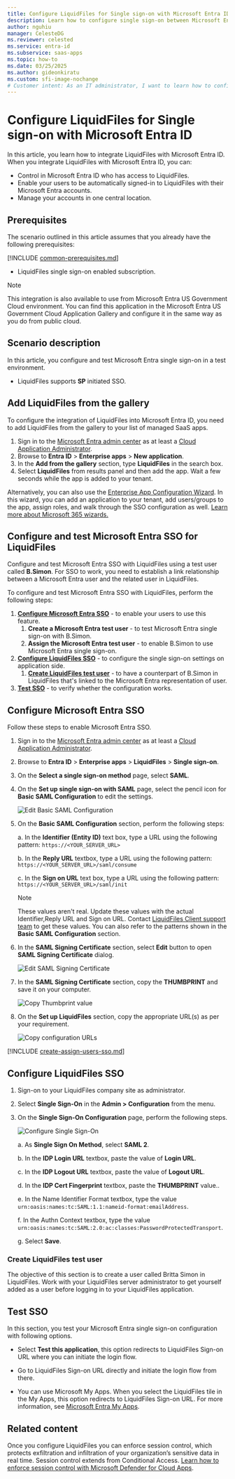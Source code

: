 ```yaml
---
title: Configure LiquidFiles for Single sign-on with Microsoft Entra ID
description: Learn how to configure single sign-on between Microsoft Entra ID and LiquidFiles.
author: nguhiu
manager: CelesteDG
ms.reviewer: celested
ms.service: entra-id
ms.subservice: saas-apps
ms.topic: how-to
ms.date: 03/25/2025
ms.author: gideonkiratu
ms.custom: sfi-image-nochange
# Customer intent: As an IT administrator, I want to learn how to configure single sign-on between Microsoft Entra ID and LiquidFiles so that I can control who has access to LiquidFiles, enable automatic sign-in with Microsoft Entra accounts, and manage my accounts in one central location.
---
```

# Configure LiquidFiles for Single sign-on with Microsoft Entra ID

In this article,  you learn how to integrate LiquidFiles with Microsoft Entra ID. When you integrate LiquidFiles with Microsoft Entra ID, you can:

* Control in Microsoft Entra ID who has access to LiquidFiles.
* Enable your users to be automatically signed-in to LiquidFiles with their Microsoft Entra accounts.
* Manage your accounts in one central location.

## Prerequisites
The scenario outlined in this article assumes that you already have the following prerequisites:

[!INCLUDE [common-prerequisites.md](~/identity/saas-apps/includes/common-prerequisites.md)]
* LiquidFiles single sign-on enabled subscription.

> [!NOTE]
> This integration is also available to use from Microsoft Entra US Government Cloud environment. You can find this application in the Microsoft Entra US Government Cloud Application Gallery and configure it in the same way as you do from public cloud.

## Scenario description

In this article,  you configure and test Microsoft Entra single sign-on in a test environment.

* LiquidFiles supports **SP** initiated SSO.

## Add LiquidFiles from the gallery

To configure the integration of LiquidFiles into Microsoft Entra ID, you need to add LiquidFiles from the gallery to your list of managed SaaS apps.

1. Sign in to the [Microsoft Entra admin center](https://entra.microsoft.com) as at least a [Cloud Application Administrator](~/identity/role-based-access-control/permissions-reference.md#cloud-application-administrator).
1. Browse to **Entra ID** > **Enterprise apps** > **New application**.
1. In the **Add from the gallery** section, type **LiquidFiles** in the search box.
1. Select **LiquidFiles** from results panel and then add the app. Wait a few seconds while the app is added to your tenant.

 Alternatively, you can also use the [Enterprise App Configuration Wizard](https://portal.office.com/AdminPortal/home?Q=Docs#/azureadappintegration). In this wizard, you can add an application to your tenant, add users/groups to the app, assign roles, and walk through the SSO configuration as well. [Learn more about Microsoft 365 wizards.](/microsoft-365/admin/misc/azure-ad-setup-guides)

<a name='configure-and-test-azure-ad-sso-for-liquidfiles'></a>

## Configure and test Microsoft Entra SSO for LiquidFiles

Configure and test Microsoft Entra SSO with LiquidFiles using a test user called **B.Simon**. For SSO to work, you need to establish a link relationship between a Microsoft Entra user and the related user in LiquidFiles.

To configure and test Microsoft Entra SSO with LiquidFiles, perform the following steps:

1. **[Configure Microsoft Entra SSO](#configure-azure-ad-sso)** - to enable your users to use this feature.
    1. **Create a Microsoft Entra test user** - to test Microsoft Entra single sign-on with B.Simon.
    1. **Assign the Microsoft Entra test user** - to enable B.Simon to use Microsoft Entra single sign-on.
1. **[Configure LiquidFiles SSO](#configure-liquidfiles-sso)** - to configure the single sign-on settings on application side.
    1. **[Create LiquidFiles test user](#create-liquidfiles-test-user)** - to have a counterpart of B.Simon in LiquidFiles that's linked to the Microsoft Entra representation of user.
1. **[Test SSO](#test-sso)** - to verify whether the configuration works.

<a name='configure-azure-ad-sso'></a>

## Configure Microsoft Entra SSO

Follow these steps to enable Microsoft Entra SSO.

1. Sign in to the [Microsoft Entra admin center](https://entra.microsoft.com) as at least a [Cloud Application Administrator](~/identity/role-based-access-control/permissions-reference.md#cloud-application-administrator).
1. Browse to **Entra ID** > **Enterprise apps** > **LiquidFiles** > **Single sign-on**.
1. On the **Select a single sign-on method** page, select **SAML**.
1. On the **Set up single sign-on with SAML** page, select the pencil icon for **Basic SAML Configuration** to edit the settings.

   ![Edit Basic SAML Configuration](common/edit-urls.png)

1. On the **Basic SAML Configuration** section, perform the following steps:

    a. In the **Identifier (Entity ID)** text box, type a URL using the following pattern:
    `https://<YOUR_SERVER_URL>`

    b. In the **Reply URL** textbox, type a URL using the following pattern: `https://<YOUR_SERVER_URL>/saml/consume`

	c. In the **Sign on URL** text box, type a URL using the following pattern:
    `https://<YOUR_SERVER_URL>/saml/init`

	> [!NOTE]
	> These values aren't real. Update these values with the actual Identifier,Reply URL and Sign on URL. Contact [LiquidFiles Client support team](https://www.liquidfiles.com/support.html) to get these values. You can also refer to the patterns shown in the **Basic SAML Configuration** section.

5. In the **SAML Signing Certificate** section, select **Edit** button to open **SAML Signing Certificate** dialog.

	![Edit SAML Signing Certificate](common/edit-certificate.png)

6. In the **SAML Signing Certificate** section, copy the **THUMBPRINT** and save it on your computer.

    ![Copy Thumbprint value](common/copy-thumbprint.png)

7. On the **Set up LiquidFiles** section, copy the appropriate URL(s) as per your requirement.

	![Copy configuration URLs](common/copy-configuration-urls.png)

<a name='create-an-azure-ad-test-user'></a>

[!INCLUDE [create-assign-users-sso.md](~/identity/saas-apps/includes/create-assign-users-sso.md)]

## Configure LiquidFiles SSO

1. Sign-on to your LiquidFiles company site as administrator.

1. Select **Single Sign-On** in the **Admin > Configuration** from the menu.

1. On the **Single Sign-On Configuration** page, perform the following steps.

    ![Configure Single Sign-On](./media/liquidfiles-tutorial/configuration.png)

    a. As **Single Sign On Method**, select **SAML 2**.

	b. In the **IDP Login URL** textbox, paste the value of **Login URL**.

	c. In the **IDP Logout URL** textbox, paste the value of **Logout URL**.

	d. In the **IDP Cert Fingerprint** textbox, paste the **THUMBPRINT** value..

	e. In the Name Identifier Format textbox, type the value `urn:oasis:names:tc:SAML:1.1:nameid-format:emailAddress`.

	f. In the Authn Context textbox, type the value `urn:oasis:names:tc:SAML:2.0:ac:classes:PasswordProtectedTransport`.

	g. Select **Save**.

### Create LiquidFiles test user

The objective of this section is to create a user called Britta Simon in LiquidFiles. Work with your LiquidFiles server administrator to get yourself added as a user before logging in to your LiquidFiles application.

## Test SSO

In this section, you test your Microsoft Entra single sign-on configuration with following options. 

* Select **Test this application**, this option redirects to LiquidFiles Sign-on URL where you can initiate the login flow. 

* Go to LiquidFiles Sign-on URL directly and initiate the login flow from there.

* You can use Microsoft My Apps. When you select the LiquidFiles tile in the My Apps, this option redirects to LiquidFiles Sign-on URL. For more information, see [Microsoft Entra My Apps](/azure/active-directory/manage-apps/end-user-experiences#azure-ad-my-apps).

## Related content

Once you configure LiquidFiles you can enforce session control, which protects exfiltration and infiltration of your organization’s sensitive data in real time. Session control extends from Conditional Access. [Learn how to enforce session control with Microsoft Defender for Cloud Apps](/cloud-app-security/proxy-deployment-aad).
